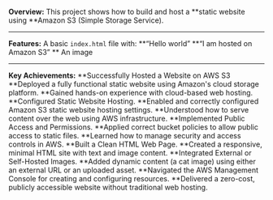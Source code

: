 **Overview:** This project shows how to build and host a **static website using **Amazon S3 (Simple Storage Service).
_________________________________________________________________________________________________________________________________________________
**Features:**
 A basic `index.html` file with:
**“Hello world”
**“I am hosted on Amazon S3”
** An image
_________________________________________________________________________________________________________________________________________________
**Key Achievements:**
**Successfully Hosted a Website on AWS S3
**Deployed a fully functional static website using Amazon's cloud storage platform.
**Gained hands-on experience with cloud-based web hosting.
**Configured Static Website Hosting.
**Enabled and correctly configured Amazon S3 static website hosting settings.
**Understood how to serve content over the web using AWS infrastructure.
**Implemented Public Access and Permissions.
**Applied correct bucket policies to allow public access to static files.
**Learned how to manage security and access controls in AWS.
**Built a Clean HTML Web Page.
**Created a responsive, minimal HTML site with text and image content.
**Integrated External or Self-Hosted Images.
**Added dynamic content (a cat image) using either an external URL or an uploaded asset.
**Navigated the AWS Management Console for creating and configuring resources.
**Delivered a zero-cost, publicly accessible website without traditional web hosting.



